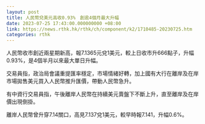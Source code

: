 ```yaml
---
layout: post
title: 人民幣兌美元高收0.93%　創逾4個月最大升幅
date: 2023-07-25 17:43:00.000000000 +08:00
link: https://news.rthk.hk/rthk/ch/component/k2/1710485-20230725.htm
categories: rthk
---
```


人民幣收市創近兩星期新高，報7.1365元兌1美元，較上日收市升666點子，升幅0.93%，是4個半月以來最大單日升幅。

交易員指，政治局會議重提匯率穩定，市場情緒好轉，加上國有大行在離岸及在岸市場拋售美元買入人民幣推升匯價，帶動人民幣急升。

有中資行交易員指，午後離岸人民幣在持續美元賣盤下不斷上升，直至離岸及在岸價出現倒掛。

離岸人民幣曾升穿7.14關口，高見7.137兌1美元，較早時報7.141，升幅0.6%。

